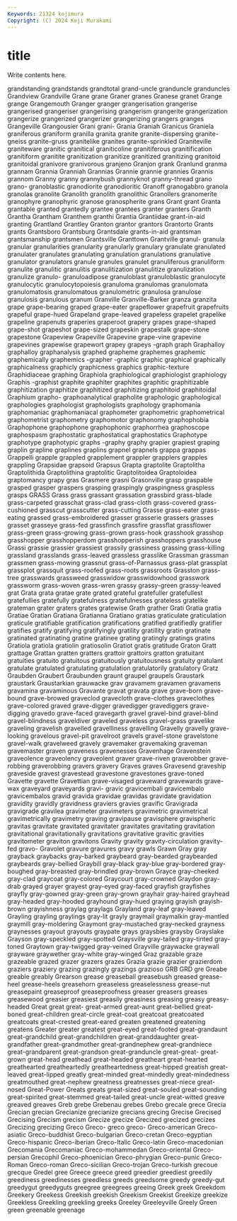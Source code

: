 ```yaml
---
Keywords: 21324 kojimura
Copyright: (C) 2024 Koji Murakami
---
```


# title

Write contents here.



 grandstanding grandstands grandtotal grand-uncle granduncle granduncles
Grandview Grandville Grane grane Graner granes Granese granet Grange grange
Grangemouth Granger granger grangerisation grangerise grangerised grangeriser grangerising grangerism grangerite
grangerization grangerize grangerized grangerizer grangerizing grangers granges Grangeville Grangousier Grani
grani- Grania Graniah Granicus Graniela graniferous graniform granilla granita granite
granite-dispersing granite-gneiss granite-gruss granitelike granites granite-sprinkled Graniteville graniteware granitic granitical
graniticoline granitiferous granitification granitiform granitite granitization granitize granitized granitizing granitoid
granitoidal granivore granivorous granjeno Granjon grank Granlund granma grannam Grannia
Granniah Grannias Grannie grannie grannies Grannis grannom Granny granny grannybush
grannyknot granny-thread grano grano- granoblastic granodiorite granodioritic Granoff granogabbro granola
granolas granolite Granolith granolith granolithic Granollers granomerite granophyre granophyric granose
granospherite grans Grant grant Granta grantable granted grantedly grantee grantees
granter granters Granth Grantha Grantham Granthem granthi Grantia Grantiidae grant-in-aid
granting Grantland Grantley Granton grantor grantors Grantorto Grants grants Grantsboro
Grantsburg Grantsdale grants-in-aid grantsman grantsmanship grantsmen Grantsville Granttown Grantville granul-
granula granular granularities granularity granularly granulary granulate granulated granulater granulates
granulating granulation granulations granulative granulator granulators granule granules granulet granuliferous
granuliform granulite granulitic granulitis granulitization granulitize granulization granulize granulo- granuloadipose
granuloblast granuloblastic granulocyte granulocytic granulocytopoiesis granuloma granulomas granulomata granulomatosis granulomatous
granulometric granulosa granulose granulosis granulous granum Granville Granville-Barker granza granzita
grape grape-bearing graped grape-eater grapeflower grapefruit grapefruits grapeful grape-hued Grapeland
grape-leaved grapeless grapelet grapelike grapeline grapenuts graperies graperoot grapery grapes
grape-shaped grape-shot grapeshot grape-sized grapeskin grapestalk grape-stone grapestone Grapeview Grapeville
Grapevine grape-vine grapevine grapevines grapewise grapewort grapey grapeys -graph graph
Graphalloy graphalloy graphanalysis graphed grapheme graphemes graphemic graphemically graphemics -grapher
-graphic graphic graphical graphically graphicalness graphicly graphicness graphics graphic-texture Graphidiaceae
graphing Graphiola graphiological graphiologist graphiology Graphis -graphist graphite graphiter graphites
graphitic graphitizable graphitization graphitize graphitized graphitizing graphitoid graphitoidal Graphium grapho-
graphoanalytical grapholite graphologic graphological graphologies graphologist graphologists graphology graphomania graphomaniac
graphomaniacal graphometer graphometric graphometrical graphometrist graphometry graphomotor graphonomy graphophobia Graphophone
graphophone graphophonic graphorrhea graphoscope graphospasm graphostatic graphostatical graphostatics Graphotype graphotype
graphotypic graphs -graphy graphy grapier grapiest graping graplin grapline graplines
graplins grapnel grapnels grappa grappas Grappelli grapple grappled grapplement grappler
grapplers grapples grappling Grapsidae grapsoid Grapsus Grapta graptolite Graptolitha Graptolithida
Graptolithina graptolitic Graptolitoidea Graptoloidea graptomancy grapy gras Grasmere grasni Grasonville
grasp graspable grasped grasper graspers grasping graspingly graspingness graspless grasps
GRASS Grass grass grassant grassation grassbird grass-blade grass-carpeted grasschat grass-clad
grass-cloth grass-covered grass-cushioned grasscut grasscutter grass-cutting Grasse grass-eater grass-eating grassed
grass-embroidered grasser grasserie grassers grasses grasset grasseye grass-fed grassfinch grassfire
grassflat grassflower grass-green grass-growing grass-grown grass-hook grasshook grasshop grasshopper grasshopperdom
grasshopperish grasshoppers grasshouse Grassi grassie grassier grassiest grassily grassiness grassing
grass-killing grassland grasslands grass-leaved grassless grasslike Grassman grassman grassmen grass-mowing
grassnut grass-of-Parnassus grass-plat grassplat grassplot grassquit grass-roofed grass-roots grassroots Grasston
grass-tree grasswards grassweed grasswidow grasswidowhood grasswork grassworm grass-woven grass-wren grassy
grassy-green grassy-leaved grat Grata grata gratae grate grated grateful gratefuller
gratefullest gratefullies gratefully gratefulness gratefulnesses grateless gratelike grateman grater graters
grates gratewise Grath grather Grati Gratia gratia Gratiae Gratian Gratiana
Gratianna Gratiano gratias graticulate graticulation graticule gratifiable gratification gratifications gratified
gratifiedly gratifier gratifies gratify gratifying gratifyingly gratility gratillity gratin gratinate
gratinated gratinating gratine gratinee grating gratingly gratings gratins Gratiola gratiola
gratiolin gratiosolin Gratiot gratis gratitude Graton Gratt grattage Grattan gratten
gratters grattoir grattoirs gratton gratuitant gratuities gratuito gratuitous gratuitously gratuitousness
gratuity gratulant gratulate gratulated gratulating gratulation gratulatorily gratulatory Gratz Graubden
Graubert Graubunden graunt graupel graupels Graustark graustark Graustarkian grauwacke grav
gravamem gravamen gravamens gravamina gravaminous Gravante gravat gravata grave grave-born
grave-bound grave-browed graveclod gravecloth grave-clothes graveclothes grave-colored graved grave-digger gravedigger
gravediggers grave-digging gravedo grave-faced gravegarth gravel gravel-bind gravel-blind gravel-blindness graveldiver
graveled graveless gravel-grass gravelike graveling gravelish gravelled gravelliness gravelling Gravelly
gravelly grave-looking gravelous gravel-pit gravelroot gravels gravel-stone gravelstone gravel-walk gravelweed
gravely gravemaker gravemaking graveman gravemaster graven graveness gravenesses Gravenhage Gravenstein
graveolence graveolency graveolent graver grave-riven graverobber grave-robbing graverobbing gravers gravery
Graves graves Gravesend graveship graveside gravest gravestead gravestone gravestones grave-toned
Gravette gravette Gravettian grave-visaged graveward gravewards grave-wax graveyard graveyards gravi-
gravic gravicembali gravicembalo gravicembalos gravid gravida gravidae gravidas gravidate gravidation
gravidity gravidly gravidness graviers gravies gravific Gravigrada gravigrade gravilea gravimeter
gravimeters gravimetric gravimetrical gravimetrically gravimetry graving gravipause gravisphere gravispheric gravitas
gravitate gravitated gravitater gravitates gravitating gravitation gravitational gravitationally gravitations gravitative
gravitic gravities gravitometer graviton gravitons Gravity gravity gravity-circulation gravity-fed gravo-
Gravolet gravure gravures gravy grawls Grawn Gray gray grayback graybacks
gray-barked graybeard gray-bearded graybearded graybeards gray-bellied Graybill gray-black gray-blue gray-bordered
gray-boughed gray-breasted gray-brindled gray-brown Grayce gray-cheeked gray-clad graycoat gray-colored Graycourt
gray-crowned Graydon gray-drab grayed grayer grayest gray-eyed gray-faced grayfish grayfishes
grayfly gray-gowned gray-green gray-grown grayhair gray-haired grayhead gray-headed gray-hooded grayhound
gray-hued graying grayish grayish-brown grayishness graylag graylags Grayland gray-leaf gray-leaved
Grayling grayling graylings gray-lit grayly graymail graymalkin gray-mantled graymill gray-moldering
Graymont gray-mustached gray-necked grayness graynesses grayout grayouts graypate grays graysbies
graysby Grayslake Grayson gray-speckled gray-spotted Graysville gray-tailed gray-tinted gray-toned Graytown
gray-twigged gray-veined Grayville graywacke graywall grayware graywether gray-white gray-winged Graz
grazable graze grazeable grazed grazer grazers grazes Grazia grazie grazier
grazierdom graziers graziery grazing grazingly grazings grazioso GRB GRD gre
Greabe greable greably Grearson grease greaseball greasebush greased grease-heel grease-heels
greasehorn greaseless greaselessness grease-nut greasepaint greaseproof greaseproofness greaser greasers greases
greasewood greasier greasiest greasily greasiness greasing greasy greasy-headed Great great
great- great-armed great-aunt great-bellied great-boned great-children great-circle great-coat greatcoat greatcoated
greatcoats great-crested great-eared greaten greatened greatening greatens Greater greater greatest
great-eyed great-footed great-grandaunt great-grandchild great-grandchildren great-granddaughter great-grandfather great-grandmother great-grandnephew great-grandniece
great-grandparent great-grandson great-granduncle great-great- great-grown great-head greathead great-headed greatheart great-hearted
greathearted greatheartedly greatheartedness great-hipped greatish great-leaved great-lipped greatly great-minded great-mindedly
great-mindedness greatmouthed great-nephew greatness greatnesses great-niece great-nosed Great-Power Greats greats
great-sized great-souled great-sounding great-spirited great-stemmed great-tailed great-uncle great-witted greave greaved
greaves Greb grebe Grebenau grebes Grebo grecale grece Grecia Grecian
grecian Grecianize grecianize grecians grecing Grecise Grecised Grecising Grecism grecism
Grecize grecize Grecized grecized grecizes Grecizing grecizing Greco Greco- greco
greco- Greco-american Greco-asiatic Greco-buddhist Greco-bulgarian Greco-cretan Greco-egyptian Greco-hispanic Greco-iberian Greco-Italic
Greco-latin Greco-macedonian Grecomania Grecomaniac Greco-mohammedan Greco-oriental Greco-persian Grecophil Greco-phoenician Greco-phrygian
Greco-punic Greco-Roman Greco-roman Greco-sicilian Greco-trojan Greco-turkish grecoue grecque Gredel gree
Greece greece greed greedier greediest greedily greediness greedinesses greedless greeds
greedsome greedy greedy-gut greedygut greedyguts greegree greegrees greeing Greek greek
Greekdom Greekery Greekess Greekish greekish Greekism Greekist Greekize greekize Greekless
Greekling greekling greeks Greeley Greeleyville Greely Green green greenable greenage
